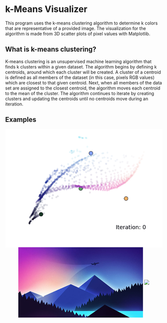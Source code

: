 # k-Means Visualizer
This program uses the k-means clustering algorithm to determine k colors that are representative of a provided image. The visualization for the algorithm is made from 3D scatter plots of pixel values with Matplotlib.

## What is k-means clustering?
K-means clustering is an unsupervised machine learning algorithm that finds k clusters within a given dataset. The algorithm begins by defining k centroids, around which each cluster will be created. A cluster of a centroid is defined as all members of the dataset (in this case, pixels RGB values) which are closest to that given centroid. Next, when all members of the data set are assigned to the closest centroid, the algorithm moves each centroid to the mean of the cluster. The algorithm continues to iterate by creating clusters and updating the centroids until no centroids move during an iteration.

## Examples
<p align="center">
  <img width="600" align="center" src="examples/iterate_animation1.gif">
  <img width="400" align="center" src="images/minimalist_landscape1.jpg">
  <img width="400" align="center" src="examples/rotate_animation1.gif">
</p>
